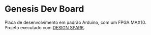 # Genesis Dev Board

Placa de desenvolvimento em padrão Arduino, com um FPGA MAX10. Projeto executado com [DESIGN SPARK](https://www.rs-online.com/designspark/home).
